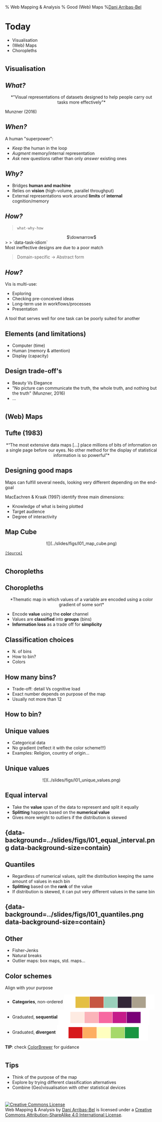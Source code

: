 % Web Mapping & Analysis
% Good (Web) Maps
%[Dani Arribas-Bel](http://darribas.org)

# Today

- Visualisation
- (Web) Maps
- Choropleths

#
## Visualisation

## *What?*

<CENTER>
*"Visual representations of datasets designed to help people carry out
tasks more effectively"*
</CENTER>

Munzner (2016)

## *When?*

A human "superpower":

- *Keep* the human in the loop
- *Augment* memory/internal representation
- *Ask* new questions rather than only *answer* existing ones

## *Why?*

- Bridges **human and machine**
- Relies on **vision** (high-volume, parallel throughput)
- External representations work around **limits** of **internal** cognition/memory

## *How?*

> `what-why-how`
>
<CENTER>$\downarrow$ </CENTER>
>
> `data-task-idiom`

<div class='fragment'>
Most ineffective designs are due to a poor match

> Domain-specific $\rightarrow$ Abstract form
</div>

## *How?*

Vis is <fragment class='hgl'>multi-use</fragment>: 

- Exploring
- Checking pre-conceived ideas
- Long-term use in workflows/processes
- Presentation

A tool that serves well for one task can be poorly suited for another

## Elements (and limitations)

- Computer (time)
- Human (memory & attention)
- Display (capacity)

## Design trade-off's

- Beauty Vs Elegance
- "No picture can communicate the truth, the whole truth, and nothing but the
  truth" (Munzner, 2016)
- ...

#
## (Web) Maps

## Tufte (1983)

<CENTER>
*“The most extensive data maps […] place millions of bits of information on a single page before our eyes. No other method for the display of statistical information is so powerful”*
</CENTER>

## Designing good maps

Maps can fulfill several needs, looking very different depending on the end-goal

MacEachren & Kraak (1997) identify three main dimensions:

- Knowledge of what is being plotted
- Target audience
- Degree of interactivity

## Map Cube

<CENTER>
![](../slides/figs/l01_map_cube.png)
</CENTER>

[`[Source]`](http://cartography.tuwien.ac.at/wordpress/wp-content/uploads/2013/01/cartotalk-corne-van-elzakker.pdf)


#
## Choropleths

## Choropleths

<center>
*Thematic map in which values of a variable are encoded using a color
gradient of some sort*
</center>

* Encode **value** using the **color** channel
* Values are **classified** into **groups** (bins)
* **Information loss** as a trade off for **simplicity**

## Classification choices

* N. of bins
* How to bin?
* Colors

## How many bins?

- Trade-off: detail Vs cognitive load
- Exact number depends on purpose of the map
- Usually not more than 12

## How to bin?

## Unique values

* Categorical data
* No gradient (reflect it with the color scheme!!!)
* Examples: Religion, country of origin...

## Unique values
<center>
![](../slides/figs/l01_unique_values.png)
</center>

## Equal interval

* Take the **value** span of the data to represent and split it equally
* **Splitting** happens based on the **numerical value**
* Gives more weight to outliers if the distribution is skewed

## {data-background=../slides/figs/l01_equal_interval.png data-background-size=contain}

## Quantiles

* Regardless of numerical values, split the distribution keeping the same
  amount of values in each bin
* **Splitting** based on the **rank** of the value
* If distribution is skewed, it can put very different values in the same bin

## {data-background=../slides/figs/l01_quantiles.png data-background-size=contain}

## Other

* Fisher-Jenks
* Natural breaks
* Outlier maps: box maps, std. maps...

## Color schemes

Align with your purpose

* **Categories**, non-ordered [<img src="../slides/figs/l01_pal_qual.png" alt="Qualitative"
style="width:300px;height:50px;vertical-align:middle;border:0px;" class="fragment"/>](https://jiffyclub.github.io/palettable/wesanderson/#fantasticfox2_5)
* Graduated, **sequential** [<img src="../slides/figs/l01_pal_seq.png" alt="Sequential"
style="width:300px;height:50px;vertical-align:middle;border:0px;" class="fragment"/>](https://jiffyclub.github.io/palettable/colorbrewer/sequential/#rdpu_5)
* Graduated, **divergent** [<img src="../slides/figs/l01_pal_div.png" alt="Divergent"
style="width:300px;height:50px;vertical-align:middle;border:0px;" class="fragment"/>](https://jiffyclub.github.io/palettable/colorbrewer/diverging/#rdylgn_5)

**TIP**: check [ColorBrewer](http://colorbrewer2.org/) for guidance

#
## Tips

- Think of the purpose of the map
- Explore by trying different classification alternatives
- Combine (Geo)visualisation with other statistical devices

#
<a rel="license" href="http://creativecommons.org/licenses/by-sa/4.0/"><img alt="Creative Commons License" style="border-width:0" src="https://i.creativecommons.org/l/by-sa/4.0/88x31.png" /></a><br /><span xmlns:dct="http://purl.org/dc/terms/" property="dct:title">Web Mapping & Analysis</span> by <a xmlns:cc="http://creativecommons.org/ns#" href="http://darribas.org" property="cc:attributionName" rel="cc:attributionURL">Dani Arribas-Bel</a> is licensed under a <a rel="license" href="http://creativecommons.org/licenses/by-sa/4.0/">Creative Commons Attribution-ShareAlike 4.0 International License</a>.


